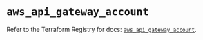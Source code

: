 # `aws_api_gateway_account`

Refer to the Terraform Registry for docs: [`aws_api_gateway_account`](https://registry.terraform.io/providers/hashicorp/aws/6.17.0/docs/resources/api_gateway_account).
